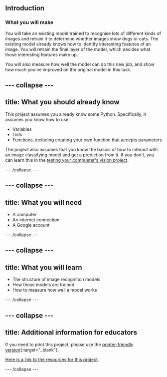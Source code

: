 ## Introduction

### What you will make

You will take an existing model trained to recognise lots of different kinds of images and retrain it to determine whether images show dogs or cats. The existing model already knows how to identify interesting features of an image. You will retrain the final layer of the model, which decides what those interesting features make up.

You will also measure how well the model can do this new job, and show how much you've improved on the original model in this task.

--- collapse ---
---
title: What you should already know
---
This project assumes you already know some Python. Specifically, it assumes you know how to use:

+ Variables
+ Lists
+ Functions, including creating your own function that accepts parameters

The project also assumes that you know the basics of how to interact with an image classifying model and get a prediction from it. If you don't, you can learn this in the [testing your compueter's vision project](https://projects.raspberrypi.org/en/projects/testing-vision).

--- /collapse ---

--- collapse ---
---
title: What you will need
---

+ A computer
+ An internet connection
+ A Google account

--- /collapse ---

--- collapse ---
---
title: What you will learn
---

+ The structure of image recognition models
+ How those models are trained
+ How to measure how well a model works

--- /collapse ---

--- collapse ---
---
title: Additional information for educators
---

If you need to print this project, please use the [printer-friendly version](https://projects.raspberrypi.org/en/projects/retraining-model/print){:target="_blank"}.

[Here is a link to the resources for this project](http://rpf.io/retraining-model-go).

--- /collapse ---
